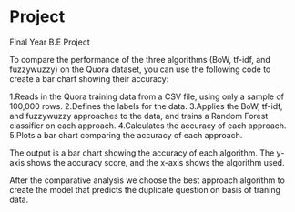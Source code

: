 # Project
Final Year B.E Project

To compare the performance of the three algorithms (BoW, tf-idf, and fuzzywuzzy) on the Quora dataset, you can use the following code to create a bar chart showing their accuracy:

1.Reads in the Quora training data from a CSV file, using only a sample of 100,000 rows.
2.Defines the labels for the data.
3.Applies the BoW, tf-idf, and fuzzywuzzy approaches to the data, and trains a Random Forest classifier on each approach.
4.Calculates the accuracy of each approach.
5.Plots a bar chart comparing the accuracy of each approach.

The output is a bar chart showing the accuracy of each algorithm. The y-axis shows the accuracy score, and the x-axis shows the algorithm used.

After the comparative analysis we choose the best approach algorithm to create the model that predicts the duplicate question on basis of traning data.
